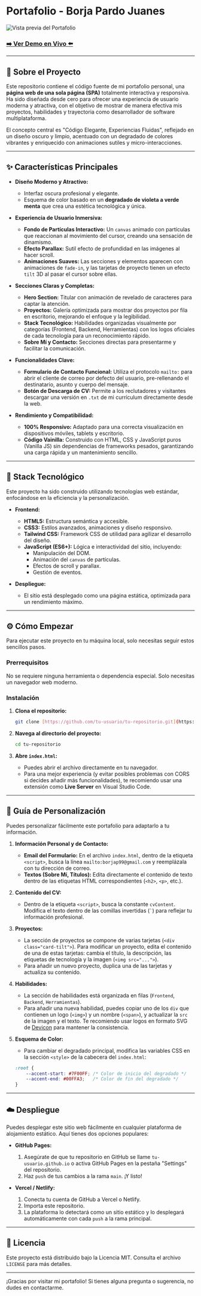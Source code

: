 # Portafolio - Borja Pardo Juanes

![Vista previa del Portafolio](https://placehold.co/1200x600/121212/00FFA3?text=Portfolio+Showcase)

### [➡️ Ver Demo en Vivo ⬅️](https://eltitoborja.github.io/Portafolio/)

---

## 📖 Sobre el Proyecto

Este repositorio contiene el código fuente de mi portafolio personal, una **página web de una sola página (SPA)** totalmente interactiva y responsiva. Ha sido diseñada desde cero para ofrecer una experiencia de usuario moderna y atractiva, con el objetivo de mostrar de manera efectiva mis proyectos, habilidades y trayectoria como desarrollador de software multiplataforma.

El concepto central es "Código Elegante, Experiencias Fluidas", reflejado en un diseño oscuro y limpio, acentuado con un degradado de colores vibrantes y enriquecido con animaciones sutiles y micro-interacciones.

---

## ✨ Características Principales

* **Diseño Moderno y Atractivo:**
    * Interfaz oscura profesional y elegante.
    * Esquema de color basado en un **degradado de violeta a verde menta** que crea una estética tecnológica y única.

* **Experiencia de Usuario Inmersiva:**
    * **Fondo de Partículas Interactivo:** Un `canvas` animado con partículas que reaccionan al movimiento del cursor, creando una sensación de dinamismo.
    * **Efecto Parallax:** Sutil efecto de profundidad en las imágenes al hacer scroll.
    * **Animaciones Suaves:** Las secciones y elementos aparecen con animaciones de `fade-in`, y las tarjetas de proyecto tienen un efecto `tilt` 3D al pasar el cursor sobre ellas.

* **Secciones Claras y Completas:**
    * **Hero Section:** Titular con animación de revelado de caracteres para captar la atención.
    * **Proyectos:** Galería optimizada para mostrar dos proyectos por fila en escritorio, mejorando el enfoque y la legibilidad.
    * **Stack Tecnológico:** Habilidades organizadas visualmente por categorías (Frontend, Backend, Herramientas) con los logos oficiales de cada tecnología para un reconocimiento rápido.
    * **Sobre Mí y Contacto:** Secciones directas para presentarme y facilitar la comunicación.

* **Funcionalidades Clave:**
    * **Formulario de Contacto Funcional:** Utiliza el protocolo `mailto:` para abrir el cliente de correo por defecto del usuario, pre-rellenando el destinatario, asunto y cuerpo del mensaje.
    * **Botón de Descarga de CV:** Permite a los reclutadores y visitantes descargar una versión en `.txt` de mi currículum directamente desde la web.

* **Rendimiento y Compatibilidad:**
    * **100% Responsivo:** Adaptado para una correcta visualización en dispositivos móviles, tablets y escritorio.
    * **Código Vainilla:** Construido con HTML, CSS y JavaScript puros (Vanilla JS) sin dependencias de frameworks pesados, garantizando una carga rápida y un mantenimiento sencillo.

---

## 🚀 Stack Tecnológico

Este proyecto ha sido construido utilizando tecnologías web estándar, enfocándose en la eficiencia y la personalización.

* **Frontend:**
    * **HTML5:** Estructura semántica y accesible.
    * **CSS3:** Estilos avanzados, animaciones y diseño responsivo.
    * **Tailwind CSS:** Framework CSS de utilidad para agilizar el desarrollo del diseño.
    * **JavaScript (ES6+):** Lógica e interactividad del sitio, incluyendo:
        * Manipulación del DOM.
        * Animación del `canvas` de partículas.
        * Efectos de scroll y parallax.
        * Gestión de eventos.

* **Despliegue:**
    * El sitio está desplegado como una página estática, optimizada para un rendimiento máximo.

---

## ⚙️ Cómo Empezar

Para ejecutar este proyecto en tu máquina local, solo necesitas seguir estos sencillos pasos.

### Prerrequisitos

No se requiere ninguna herramienta o dependencia especial. Solo necesitas un navegador web moderno.

### Instalación

1.  **Clona el repositorio:**
    ```sh
    git clone [https://github.com/tu-usuario/tu-repositorio.git](https://github.com/tu-usuario/tu-repositorio.git)
    ```

2.  **Navega al directorio del proyecto:**
    ```sh
    cd tu-repositorio
    ```

3.  **Abre `index.html`:**
    * Puedes abrir el archivo directamente en tu navegador.
    * Para una mejor experiencia (y evitar posibles problemas con CORS si decides añadir más funcionalidades), te recomiendo usar una extensión como **Live Server** en Visual Studio Code.

---

## 🔧 Guía de Personalización

Puedes personalizar fácilmente este portafolio para adaptarlo a tu información.

1.  **Información Personal y de Contacto:**
    * **Email del Formulario:** En el archivo `index.html`, dentro de la etiqueta `<script>`, busca la línea `mailto:borjap99@gmail.com` y reemplázala con tu dirección de correo.
    * **Textos (Sobre Mí, Títulos):** Edita directamente el contenido de texto dentro de las etiquetas HTML correspondientes (`<h2>`, `<p>`, etc.).

2.  **Contenido del CV:**
    * Dentro de la etiqueta `<script>`, busca la constante `cvContent`. Modifica el texto dentro de las comillas invertidas (`` ` ``) para reflejar tu información profesional.

3.  **Proyectos:**
    * La sección de proyectos se compone de varias tarjetas (`<div class="card-tilt">`). Para modificar un proyecto, edita el contenido de una de estas tarjetas: cambia el título, la descripción, las etiquetas de tecnología y la imagen (`<img src="...">`).
    * Para añadir un nuevo proyecto, duplica una de las tarjetas y actualiza su contenido.

4.  **Habilidades:**
    * La sección de habilidades está organizada en filas (`Frontend`, `Backend`, `Herramientas`).
    * Para añadir una nueva habilidad, puedes copiar uno de los `div` que contienen un logo (`<img>`) y un nombre (`<span>`), y actualizar la `src` de la imagen y el texto. Te recomiendo usar logos en formato SVG de [Devicon](https://devicon.dev/) para mantener la consistencia.

5.  **Esquema de Color:**
    * Para cambiar el degradado principal, modifica las variables CSS en la sección `<style>` de la cabecera del `index.html`:
    ```css
    :root {
        --accent-start: #7F00FF; /* Color de inicio del degradado */
        --accent-end: #00FFA3;   /* Color de fin del degradado */
    }
    ```

---

## ☁️ Despliegue

Puedes desplegar este sitio web fácilmente en cualquier plataforma de alojamiento estático. Aquí tienes dos opciones populares:

* **GitHub Pages:**
    1.  Asegúrate de que tu repositorio en GitHub se llame `tu-usuario.github.io` o activa GitHub Pages en la pestaña "Settings" del repositorio.
    2.  Haz `push` de tus cambios a la rama `main`. ¡Y listo!

* **Vercel / Netlify:**
    1.  Conecta tu cuenta de GitHub a Vercel o Netlify.
    2.  Importa este repositorio.
    3.  La plataforma lo detectará como un sitio estático y lo desplegará automáticamente con cada `push` a la rama principal.

---

## 📄 Licencia

Este proyecto está distribuido bajo la Licencia MIT. Consulta el archivo `LICENSE` para más detalles.

---

¡Gracias por visitar mi portafolio! Si tienes alguna pregunta o sugerencia, no dudes en contactarme.
